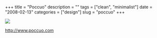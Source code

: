 +++
title = "Poccuo"
description = ""
tags = ["clean", "minimalist"]
date = "2008-02-13"
categories = ["design"]
slug = "poccuo"
+++


 

  <div id="screens-thumbs" class="clearfix">
    <div class="txt-center" id="design-submission"><a href="http://www.poccuo.com/"><img id='bluga-thumbnail-937' class='bluga-thumbnail large' src='//konigi.com/media/bluga/
wt47f279e276b36_0.jpg'/></a></div>  
  </div>   
<p><a href="http://www.poccuo.com/">http://www.poccuo.com</a></p>





